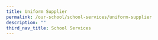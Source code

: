 ```yaml
---
title: Uniform Supplier
permalink: /our-school/school-services/uniform-supplier
description: ""
third_nav_title: School Services
---
```

